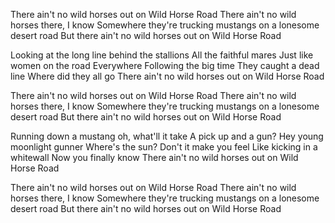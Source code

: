 There ain't no wild horses out on Wild Horse Road
There ain't no wild horses there, I know
Somewhere they're trucking mustangs on a lonesome desert road
But there ain't no wild horses out on Wild Horse Road

Looking at the long line behind the stallions
All the faithful mares
Just like women on the road
Everywhere
Following the big time
They caught a dead line
Where did they all go
There ain't no wild horses out on Wild Horse Road

There ain't no wild horses out on Wild Horse Road
There ain't no wild horses there, I know
Somewhere they're trucking mustangs on a lonesome desert road
But there ain't no wild horses out on Wild Horse Road

Running down a mustang oh, what'll it take
A pick up and a gun?
Hey young moonlight gunner
Where's the sun?
Don't it make you feel
Like kicking in a whitewall
Now you finally know
There ain't no wild horses out on Wild Horse Road

There ain't no wild horses out on Wild Horse Road
There ain't no wild horses there, I know
Somewhere they're trucking mustangs on a lonesome desert road
But there ain't no wild horses out on Wild Horse Road
